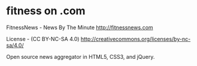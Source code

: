 fitness on .com
=============

FitnessNews - News By The Minute
http://fitnessnews.com

License - (CC BY-NC-SA 4.0) 
http://creativecommons.org/licenses/by-nc-sa/4.0/


Open source news aggregator in HTML5, CSS3, and jQuery. 
